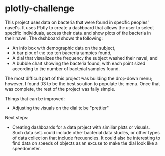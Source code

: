 # plotly-challenge

This project uses data on bacteria that were found in specific peoples' navel's. It uses Plotly to create a dashboard that allows
the user to select specific individuals, access their data, and show plots of the bacteria in their navel. The dashboard shows the
following:
- An info box with demographic data on the subject,
- A bar plot of the top ten bacteria samples found,
- A dial that visualizes the frequency the subject washed their navel, and
- A bubble chart showing the bacteria found, with each point sized according to the number of bacterial samples found.

The most difficult part of this project was building the drop-down menu; however, I found D3 to be the best solution to populate
the menu. Once that was complete, the rest of the project was faily simple. 

Things that can be improved:
- Adjusting the visuals on the dial to be "prettier"

Next steps:
- Creating dashboards for a data project with similiar plots or visuals. Such data sets could include other bacterial data studies,
or other types of data collection that include frequencies. It could also be interesting to find data on speeds of objects as an excuse
to make the dial look like a speedometer.
